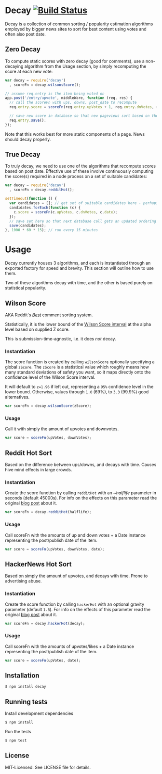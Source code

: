 # Decay [![Build Status](https://secure.travis-ci.org/clux/decay.png)](http://travis-ci.org/clux/decay)

Decay is a collection of common sorting / popularity estimation algorithms employed by bigger news sites
to sort for best content using votes and often also post date.

## Zero Decay
To compute static scores with zero decay (good for comments), use a non-decaying algorithm from the Usage section,
by simply recomputing the score at each new vote:

````javascript
var decay = require('decay')
  , scoreFn = decay.wilsonsScore();

// assume req.entry is the item being voted on
app.post('/entry/upvote', middleWare, function (req, res) {
  // call the scoreFn with ups, downs, post_date to recompute
  req.entry.score = scoreFn(req.entry.upVotes + 1, req.entry.dnVotes, req.entry.postDate);

  // save new score in database so that new pageviews sort based on the new score
  req.entry.save();
});
````

Note that this works best for more static components of a page. News should decay properly.

## True Decay
To truly decay, we need to use one of the algorithms that recompute scores based on post date.
Effective use of these involve continuously computing the score(s)
required in a node process on a set of suitable candidates:

````javascript
var decay = require('decay')
  , scoreFn = decay.redditHot();

setTimeout(function () {
  var candidates = []; // get set of suitable candidates here - perhaps via stored recent || popular items in redis
  candidates.forEach(function (c) {
    c.score = scoreFn(c.upVotes, c.dnVotes, c.date);
  });
  // save set here so that next database call gets an updated ordering
  save(candidates);
}, 1000 * 60 * 15); // run every 15 minutes
````


# Usage

Decay currently houses 3 algorithms, and each is instantiated through an exported factory for speed and brevity.
This section will outline how to use them.

Two of these algorithms decay with time, and the other is based purely on statistical popularity.


## Wilson Score
AKA Reddit's *[Best](http://blog.reddit.com/2009/10/reddits-new-comment-sorting-system.html)* comment sorting system.

Statistically, it is the lower bound of the
[Wilson Score interval](http://en.wikipedia.org/wiki/Binomial_proportion_confidence_interval)
at the alpha level based on supplied Z score.

This is submission-time-agnostic, i.e. it does *not* decay.

### Instantiation
The score function is created by calling `wilsonScore` optionally specifying a global `zScore`.
The `zScore` is a statistical value which roughly means how many standard deviations of safety you want,
so it maps directly onto the confidence level of the Wilson Score interval.

It will default to `z=1.96` if left out, representing a `95%` confidence level in the lower bound.
Otherwise, values through `1.0` (69%), to `3.3` (99.9%) good alternatives.

````javascript
var scoreFn = decay.wilsonScore(zScore);
````

### Usage
Call it with simply the amount of upvotes and downvotes.

````javascript
var score = scoreFn(upVotes, downVotes);
````



## Reddit Hot Sort
Based on the difference between ups/downs, and decays with time.
Causes hive mind effects in large crowds.

### Instantiation
Create the score function by calling `redditHot` with an ~_halflife_ parameter in seconds (default 45000s).
For info on the effects on this parameter read the original [blog post](http://amix.dk/blog/post/19588) about it.

````javascript
var scoreFn = decay.redditHot(halflife);
````

### Usage
Call scoreFn with the amounts of up and down votes + a Date instance representing the post/publish date of the item.

````javascript
var score = scoreFn(upVotes, downVotes, date);
````




## HackerNews Hot Sort
Based on simply the amount of upvotes, and decays with time.
Prone to advertising abuse.

### Instantiation
Create the score function by calling `hackerHot` with an optional gravity parameter (default `1.8`).
For info on the effects of this parameter read the original [blog post](http://amix.dk/blog/post/19574) about it.

````javascript
var scoreFn = decay.hackerHot(decay);
````

### Usage
Call scoreFn with the amounts of upvotes/likes + a Date instance representing the post/publish date of the item.

````javascript
var score = scoreFn(upVotes, date);
````

## Installation

````bash
$ npm install decay
````

## Running tests
Install development dependencies

````bash
$ npm install
````

Run the tests

````bash
$ npm test
````

## License
MIT-Licensed. See LICENSE file for details.
